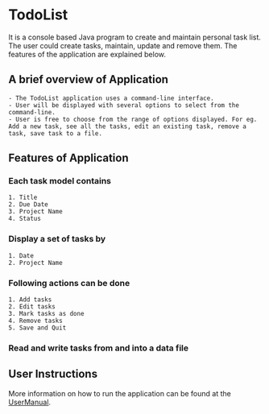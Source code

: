 # TodoList #
It is a console based Java program to create and maintain personal task list. The user could create tasks, maintain, update and remove them. The features of the application are explained below.


## A brief overview of Application ##
    - The TodoList application uses a command-line interface.
    - User will be displayed with several options to select from the command-line. 
    - User is free to choose from the range of options displayed. For eg. Add a new task, see all the tasks, edit an existing task, remove a task, save task to a file.

## Features of Application ##

### Each task model contains ###
    1. Title
    2. Due Date
    3. Project Name
    4. Status

### Display a set of tasks by ###
    1. Date
    2. Project Name

### Following actions can be done ###
    1. Add tasks
    2. Edit tasks
    3. Mark tasks as done
    4. Remove tasks 
    5. Save and Quit   

### Read and write tasks from and into a data file ###    

## User Instructions ##
 More information on how to run the application can be found at the [UserManual](https://github.com/sailathatammana/TodoList-IP/blob/main/Usermanual.md).


 
